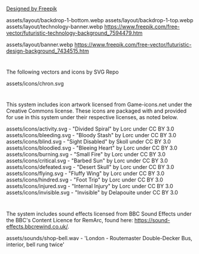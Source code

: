 <a href="http://www.freepik.com">Designed by Freepik</a>

assets/layout/backdrop-1-bottom.webp
assets/layout/backdrop-1-top.webp
assets/layout/technology-banner.webp
https://www.freepik.com/free-vector/futuristic-technology-background_7594479.htm

assets/layout/banner.webp
https://www.freepik.com/free-vector/futuristic-design-background_7434515.htm

#

The following vectors and icons by SVG Repo

assets/icons/chron.svg

#

This system includes icon artwork licensed from Game-icons.net under the Creative Commons license. These icons are packaged with and provided for use in this system under their respective licenses, as noted below.

assets/icons/activity.svg - "Divided Spiral" by Lorc under CC BY 3.0
assets/icons/bleeding.svg - "Bloody Stash" by Lorc under CC BY 3.0
assets/icons/blind.svg - "Sight Disabled" by Skoll under CC BY 3.0
assets/icons/bloodied.svg - "Bleeing Heart" by Lorc under CC BY 3.0
assets/icons/burning.svg - "Small Fire" by Lorc under CC BY 3.0
assets/icons/critical.svg - "Barbed Sun" by Lorc under CC BY 3.0
assets/icons/defeated.svg - "Desert Skull" by Lorc under CC BY 3.0
assets/icons/flying.svg - "Fluffy Wing" by Lorc under CC BY 3.0
assets/icons/hindred.svg - "Foot Trip" by Lorc under CC BY 3.0
assets/icons/injured.svg - "Internal Injury" by Lorc under CC BY 3.0
assets/icons/invisible.svg - "Invisible" by Delapouite under CC BY 3.0

#

The system includes sound effects licensed from BBC Sound Effects under the BBC's Content Licence for RemArc, found here: https://sound-effects.bbcrewind.co.uk/.

assets/sounds/shop-bell.wav - 'London - Routemaster Double-Decker Bus, interior, bell rung twice'
